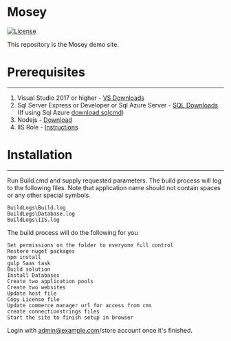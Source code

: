 ﻿Mosey
===========
[![License](http://img.shields.io/:license-apache-blue.svg?style=flat-square)](http://www.apache.org/licenses/LICENSE-2.0.html)

This repository is the Mosey demo site.

# Prerequisites
-------------

1. Visual Studio 2017 or higher - [VS Downloads](https://visualstudio.microsoft.com/downloads/)
2. Sql Server Express or Developer or Sql Azure Server - [SQL Downloads](https://www.microsoft.com/en-us/sql-server/sql-server-downloads) (If using Sql Azure [download sqlcmd](https://docs.microsoft.com/en-us/sql/tools/sqlcmd-utility?view=sql-server-2017))
3. Nodejs - [Download](https://nodejs.org/en/download/)
3. IIS Role - [Instructions](https://help.k2.com/onlinehelp/k2blackpearl/icg/4.7/default.htm#Con_Role_Services_IIS.htm)

# Installation
------------

Run Build.cmd and supply requested parameters. The build process will log to the following files.
Note that application name should not contain spaces or any other special symbols.

```
BuildLogs\Build.log
BuildLogs\Database.log
BuildLogs\IIS.log
```

The build process will do the following for you

```
Set permissions on the folder to everyone full control
Restore nuget packages
npm install
gulp Saas task
Build solution
Install Databases
Create two application pools
Create two websites
Update host file
Copy License file
Update commerce manager url for access from cms
create connectionstrings files
Start the site to finish setup in browser
```

Login with admin@example.com/store account once it's finished.